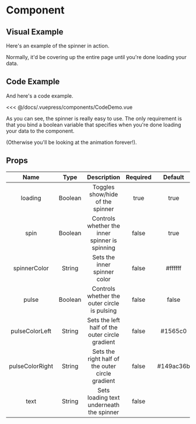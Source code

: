 # Component

## Visual Example

Here's an example of the spinner in action.

Normally, it'd be covering up the entire page until you're done loading your data.

<component-b-demo-1/>

## Code Example

And here's a code example.

<<< @/docs/.vuepress/components/CodeDemo.vue

As you can see, the spinner is really easy to use. The only requirement is that you bind a boolean variable that specifies when you're done loading your data to the component.

(Otherwise you'll be looking at the animation forever!).

## Props

Name | Type   | Description | Required | Default
:----: | :----: | :-----------: |:---: | :-----:
loading|Boolean|Toggles show/hide of the spinner|true|true
spin|Boolean|Controls whether the inner spinner is spinning|false|true
spinnerColor|String|Sets the inner spinner color|false|#ffffff
pulse|Boolean|Controls whether the outer circle is pulsing|false|false
pulseColorLeft|String|Sets the left half of the outer circle gradient|false|#1565c0
pulseColorRight|String|Sets the right half of the outer circle gradient|false|#149ac36b
text|String|Sets loading text underneath the spinner|false|
